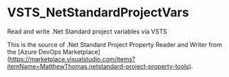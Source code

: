 # VSTS_NetStandardProjectVars
Read and write .Net Standard project variables via VSTS

This is the source of .Net Standard Project Property Reader and Writer from the [Azure DevOps Marketplace] (https://marketplace.visualstudio.com/items?itemName=MatthewThomas.netstandard-project-property-tools).
